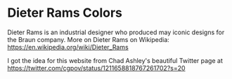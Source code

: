 # Dieter Rams Colors

Dieter Rams is an industrial designer who produced may iconic designs for the Braun company. More on Dieter Rams on Wikipedia: https://en.wikipedia.org/wiki/Dieter_Rams

I got the idea for this website from Chad Ashley's beautiful Twitter page at https://twitter.com/cgpov/status/1211658818767261702?s=20
